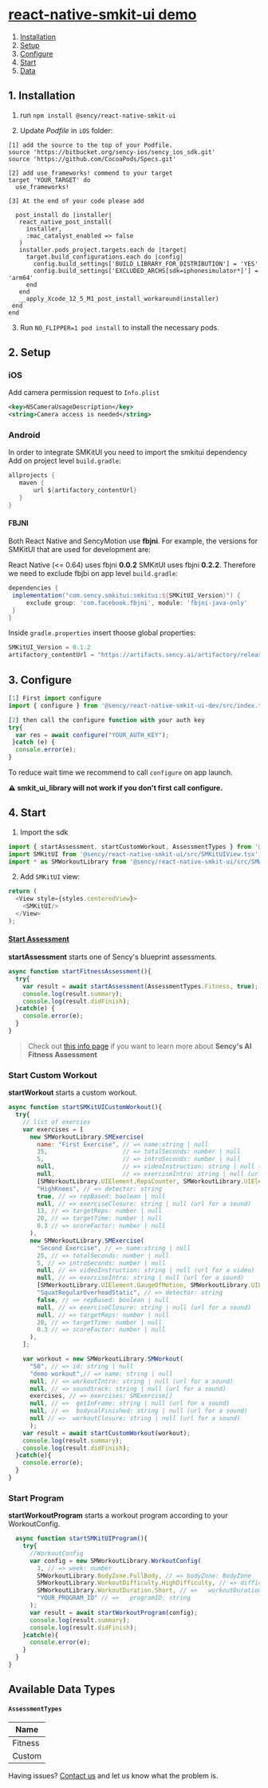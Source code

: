# [react-native-smkit-ui demo](https://github.com/sency-ai/smkit-sdk)

1. [ Installation ](#inst)
2. [ Setup ](#setup)
3. [ Configure ](#conf)
4. [ Start ](#start)
5. [ Data ](#data)

<a name="inst"></a>
## 1. Installation
1. run `npm install @sency/react-native-smkit-ui`

2. Update *Podfile* in `iOS` folder:
```
[1] add the source to the top of your Podfile.
source 'https://bitbucket.org/sency-ios/sency_ios_sdk.git'
source 'https://github.com/CocoaPods/Specs.git'

[2] add use_frameworks! commend to your target
target 'YOUR_TARGET' do
  use_frameworks!
  
[3] At the end of your code please add 

  post_install do |installer|
   react_native_post_install(
     installer,
     :mac_catalyst_enabled => false
   )
   installer.pods_project.targets.each do |target|
     target.build_configurations.each do |config|
       config.build_settings['BUILD_LIBRARY_FOR_DISTRIBUTION'] = 'YES'
       config.build_settings['EXCLUDED_ARCHS[sdk=iphonesimulator*]'] = 'arm64'
     end
   end
   __apply_Xcode_12_5_M1_post_install_workaround(installer)
 end
end

```

3. Run `NO_FLIPPER=1 pod install` to install the necessary pods.

## 2. Setup <a name="setup"></a>

### iOS
Add camera permission request to `Info.plist`
```Xml
<key>NSCameraUsageDescription</key>
<string>Camera access is needed</string>
```

### Android
In order to integrate SMKitUI you need to import the smkitui dependency
Add on project level `build.gradle`:
 ```groovy
allprojects {
    maven {
        url ${artifactory_contentUrl}
    }
}
```
#### FBJNI

Both React Native and SencyMotion use **fbjni**. For example, the versions for SMKitUI that are used for
development are:

React Native (<= 0.64) uses fbjni **0.0.2**
SMKitUI uses fbjni **0.2.2**.
Therefore we need to exclude fbjbi on app level `build.gradle`:
 ```groovy
dependencies {
  implementation("com.sency.smkitui:smkitui:${SMKitUI_Version}") {
      exclude group: 'com.facebook.fbjni', module: 'fbjni-java-only'
  }
}
```

Inside `gradle.properties` insert thoose global properties:
```groovy
SMKitUI_Version = 0.1.2
artifactory_contentUrl = "https://artifacts.sency.ai/artifactory/release"
```

## 3. Configure <a name="conf"></a>

```js
[1] First import configure
import { configure } from '@sency/react-native-smkit-ui-dev/src/index.tsx';

[2] then call the configure function with your auth key
try{
  var res = await configure("YOUR_AUTH_KEY");
 }catch (e) {
  console.error(e);
}
```

To reduce wait time we recommend to call `configure` on app launch.

**⚠️ smkit_ui_library will not work if you don't first call configure.**

## 4. Start <a name="start"></a>

1. Import the sdk
```js
import { startAssessment, startCustomWorkout, AssessmentTypes } from '@sency/react-native-smkit-ui/src/index.tsx';
import SMKitUI from '@sency/react-native-smkit-ui/src/SMKitUIView.tsx';
import * as SMWorkoutLibrary from '@sency/react-native-smkit-ui/src/SMWorkout.tsx';
```

2. Add `SMKitUI` view:
```js
return (
  <View style={styles.centeredView}>
    <SMKitUI/>
  </View>
);
```

#### [Start Assessment](https://github.com/sency-ai/smkit-sdk/blob/main/AI-Fitness-Assessment.md)
**startAssessment** starts one of Sency's blueprint assessments. 
```js
async function startFitnessAssessment(){
  try{
    var result = await startAssessment(AssessmentTypes.Fitness, true); // => type: SMWorkoutLibrary.AssessmentTypes, showSummary:boolean
    console.log(result.summary);
    console.log(result.didFinish);
  }catch(e) {
    console.error(e);
  }
}
```
> Check out [this info page](https://github.com/sency-ai/smkit-sdk/blob/main/AI-Fitness-Assessment.md) if you want to learn more about **Sency's AI Fitness Assessment**

### Start Custom Workout
**startWorkout** starts a custom workout.
```js
async function startSMKitUICustomWorkout(){
  try{
    // list of exercies
    var exercises = [
      new SMWorkoutLibrary.SMExercise(
        name: "First Exercise", // => name:string | null
        35,                     // => totalSeconds: number | null
        5,                      // => introSeconds: number | null
        null,                   // => videoInstruction: string | null (url for a video)
        null,                   // => exerciseIntro: string | null (url for a sound)
        [SMWorkoutLibrary.UIElement.RepsCounter, SMWorkoutLibrary.UIElement.Timer], // => uiElements: UIElement[] | null
        "HighKnees", // => detector: string
        true, // => repBased: boolean | null
        null, // => exerciseClosure: string | null (url for a sound)
        13, // => targetReps: number | null
        20, // => targetTime: number | null
        0.3 // => scoreFactor: number | null
      ),
      new SMWorkoutLibrary.SMExercise(
        "Second Exercise", // => name:string | null
        25, // => totalSeconds: number | null
        5, // => introSeconds: number | null
        null, // => videoInstruction: string | null (url for a video)
        null, // => exerciseIntro: string | null (url for a sound)
        [SMWorkoutLibrary.UIElement.GaugeOfMotion, SMWorkoutLibrary.UIElement.Timer], // => uiElements: UIElement[] | null
        "SquatRegularOverheadStatic", // => detector: string
        false, // => repBased: boolean | null
        null, // => exerciseClosure: string | null (url for a sound)
        null, // => targetReps: number | null
        20, // => targetTime: number | null
        0.3 // => scoreFactor: number | null
      ),
    ];

    var workout = new SMWorkoutLibrary.SMWorkout(
      "50", // => id: string | null
      "demo workout",// => name: string | null
      null, // => workoutIntro: string | null (url for a sound)
      null, // => soundtrack: string | null (url for a sound)
      exercises, // => exercises: SMExercise[]
      null, // =>  getInFrame: string | null (url for a sound)
      null, // =>  bodycalFinished: string | null (url for a sound)
      null // =>  workoutClosure: string | null (url for a sound)
      );
    var result = await startCustomWorkout(workout);
    console.log(result.summary);
    console.log(result.didFinish);
  }catch(e){
    console.error(e);
  }
}
```

### Start Program
**startWorkoutProgram** starts a workout program according to your WorkoutConfig.
```js
  async function startSMKitUIProgram(){
    try{
      //WorkoutConfig
      var config = new SMWorkoutLibrary.WorkoutConfig(
        3, // => week: number
        SMWorkoutLibrary.BodyZone.FullBody, // => bodyZone: BodyZone
        SMWorkoutLibrary.WorkoutDifficulty.HighDifficulty, // => difficultyLevel: WorkoutDifficulty
        SMWorkoutLibrary.WorkoutDuration.Short, // =>   workoutDuration: WorkoutDuration
        "YOUR_PROGRAM_ID" // =>   programID: string
      );
      var result = await startWorkoutProgram(config);
      console.log(result.summary);
      console.log(result.didFinish);
    }catch(e){
      console.error(e);
    }
  }
}
```

## Available Data Types <a name="data"></a>
#### `AssessmentTypes`
| Name                |
|---------------------|
| Fitness             |
| Custom              |

Having issues? [Contact us](mailto:support@sency.ai) and let us know what the problem is.
